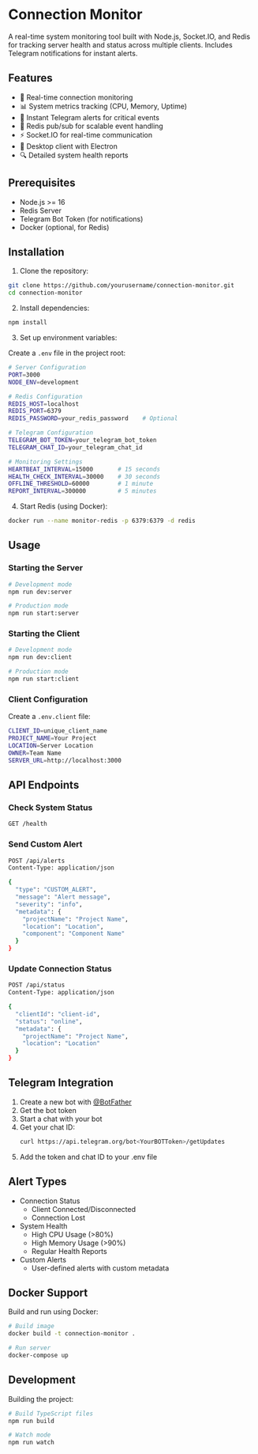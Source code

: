 # Connection Monitor

A real-time system monitoring tool built with Node.js, Socket.IO, and Redis for tracking server health and status across multiple clients. Includes Telegram notifications for instant alerts.

## Features

- 🔄 Real-time connection monitoring
- 📊 System metrics tracking (CPU, Memory, Uptime)
- 🚨 Instant Telegram alerts for critical events
- 💾 Redis pub/sub for scalable event handling
- ⚡ Socket.IO for real-time communication
- 📱 Desktop client with Electron
- 🔍 Detailed system health reports

## Prerequisites

- Node.js >= 16
- Redis Server
- Telegram Bot Token (for notifications)
- Docker (optional, for Redis)

## Installation

1. Clone the repository:
```bash
git clone https://github.com/yourusername/connection-monitor.git
cd connection-monitor
```

2. Install dependencies:
```bash
npm install
```

3. Set up environment variables:

Create a `.env` file in the project root:
```bash
# Server Configuration
PORT=3000
NODE_ENV=development

# Redis Configuration
REDIS_HOST=localhost
REDIS_PORT=6379
REDIS_PASSWORD=your_redis_password    # Optional

# Telegram Configuration
TELEGRAM_BOT_TOKEN=your_telegram_bot_token
TELEGRAM_CHAT_ID=your_telegram_chat_id

# Monitoring Settings
HEARTBEAT_INTERVAL=15000       # 15 seconds
HEALTH_CHECK_INTERVAL=30000    # 30 seconds
OFFLINE_THRESHOLD=60000        # 1 minute
REPORT_INTERVAL=300000         # 5 minutes
```

4. Start Redis (using Docker):
```bash
docker run --name monitor-redis -p 6379:6379 -d redis
```

## Usage

### Starting the Server

```bash
# Development mode
npm run dev:server

# Production mode
npm run start:server
```

### Starting the Client

```bash
# Development mode
npm run dev:client

# Production mode
npm run start:client
```

### Client Configuration

Create a `.env.client` file:
```bash
CLIENT_ID=unique_client_name
PROJECT_NAME=Your Project
LOCATION=Server Location
OWNER=Team Name
SERVER_URL=http://localhost:3000
```

## API Endpoints

### Check System Status
```bash
GET /health
```

### Send Custom Alert
```bash
POST /api/alerts
Content-Type: application/json

{
  "type": "CUSTOM_ALERT",
  "message": "Alert message",
  "severity": "info",
  "metadata": {
    "projectName": "Project Name",
    "location": "Location",
    "component": "Component Name"
  }
}
```

### Update Connection Status
```bash
POST /api/status
Content-Type: application/json

{
  "clientId": "client-id",
  "status": "online",
  "metadata": {
    "projectName": "Project Name",
    "location": "Location"
  }
}
```

## Telegram Integration

1. Create a new bot with [@BotFather](https://t.me/botfather)
2. Get the bot token
3. Start a chat with your bot
4. Get your chat ID:
   ```bash
   curl https://api.telegram.org/bot<YourBOTToken>/getUpdates
   ```
5. Add the token and chat ID to your .env file

## Alert Types

- Connection Status
  - Client Connected/Disconnected
  - Connection Lost
- System Health
  - High CPU Usage (>80%)
  - High Memory Usage (>90%)
  - Regular Health Reports
- Custom Alerts
  - User-defined alerts with custom metadata

## Docker Support

Build and run using Docker:

```bash
# Build image
docker build -t connection-monitor .

# Run server
docker-compose up
```

## Development

Building the project:
```bash
# Build TypeScript files
npm run build

# Watch mode
npm run watch
```